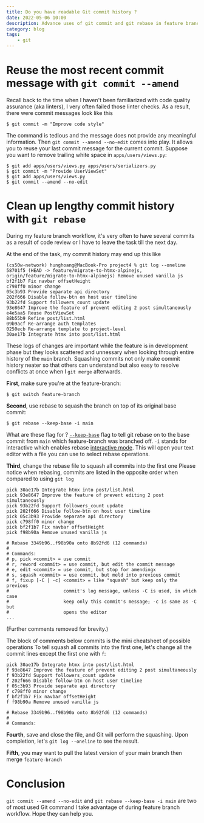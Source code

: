 ```yaml
---
title: Do you have readable Git commit history ?
date: 2022-05-06 10:00
description: Advance uses of git commit and git rebase in feature branch workflow.
category: blog
tags:
    - git
---
```



# Reuse the most recent commit message with `git commit --amend`

Recall back to the time when I haven't been familiarized with code quality assurance (aka linters), I very often failed those linter checks. As a result, there were commit messages look like this
```
$ git commit -m "Improve code style"
```
The command is tedious and the message does not provide any meaningful information. Then `git commit --amend --no-edit` comes into play. It allows you to reuse your last commit message for the current commit.
Suppose you want to remove trailing white space in `apps/users/views.py`:
```
$ git add apps/users/views.py apps/users/serializers.py
$ git commit -m "Provide UserViewSet"
$ git add apps/users/views.py
$ git commit --amend --no-edit
```

# Clean up lengthy commit history with `git rebase`
During my feature branch workflow, it's very often to have several commits as a result of code review or
I have to leave the task till the next day.

At the end of the task, my commit history may end up this like
```
(cs50w-network) hunghoang@MacBook-Pro project4 % git log --oneline
58701f5 (HEAD -> feature/migrate-to-htmx-alpinejs, origin/feature/migrate-to-htmx-alpinejs) Remove unused vanilla js
bf2f1b7 Fix navbar offsetHeight
c798ff0 minor change
05c3b93 Provide separate api directory
202f666 Disable follow-btn on host user timeline
93b22fd Support followers_count update
93e8647 Improve the feature of prevent editing 2 post simultaneously
e4e5aa5 Reuse PostViewSet
88b55b9 Refine post/list.html
09b9acf Re-arrange auth templates
0250ecb Re-arrange template to project-level
30ae17b Integrate htmx into post/list.html
```

These logs of changes are important while the feature is in development phase but they looks scattered and unnessary when looking through entire history of the `main` branch. Squashing commits not only make commit history neater so that others can understand but also easy to resolve conflicts at once when I `git merge` afterwards.

**First**, make sure you're at the feature-branch:
```
$ git switch feature-branch
```
**Second**, use rebase to squash the branch on top of its original base commit:
```
$ git rebase --keep-base -i main
```

What are these flag for ?
[`--keep-base`](https://git-scm.com/docs/git-rebase) flag to tell git rebase on to the base commit from `main` which feature-branch was branched off.
`-i` stands for interactive which enables rebase [interactive mode](https://git-scm.com/docs/git-rebase#_interactive_mode). This will open your text editor with a file you can use to select rebase operations.

**Third**, change the rebase file to squash all commits into the first one
Please notice when rebasing, commits are listed in the opposite order when compared to using `git log`
```
pick 30ae17b Integrate htmx into post/list.html
pick 93e8647 Improve the feature of prevent editing 2 post simultaneously
pick 93b22fd Support followers_count update
pick 202f666 Disable follow-btn on host user timeline
pick 05c3b93 Provide separate api directory
pick c798ff0 minor change
pick bf2f1b7 Fix navbar offsetHeight
pick f98b90a Remove unused vanilla js

# Rebase 3349b96..f98b90a onto 8b92fd6 (12 commands)
#
# Commands:
# p, pick <commit> = use commit
# r, reword <commit> = use commit, but edit the commit message
# e, edit <commit> = use commit, but stop for amendingx
# s, squash <commit> = use commit, but meld into previous commit
# f, fixup [-C | -c] <commit> = like "squash" but keep only the previous
#                    commit's log message, unless -C is used, in which case
#                    keep only this commit's message; -c is same as -C but
#                    opens the editor
...
```
(Further comments removed for brevity.)

The block of comments below commits is the mini cheatsheet of possible operations
To tell squash all commits into the first one, let's change all the commit lines except the first one with `f`:
```
pick 30ae17b Integrate htmx into post/list.html
f 93e8647 Improve the feature of prevent editing 2 post simultaneously
f 93b22fd Support followers_count update
f 202f666 Disable follow-btn on host user timeline
f 05c3b93 Provide separate api directory
f c798ff0 minor change
f bf2f1b7 Fix navbar offsetHeight
f f98b90a Remove unused vanilla js

# Rebase 3349b96..f98b90a onto 8b92fd6 (12 commands)
#
# Commands:
```

**Fourth**, save and close the file, and Git will perform the squashing. Upon completion, let's `git log --oneline` to see the result.

**Fifth**, you may want to pull the latest version of your main branch then merge `feature-branch`

# Conclusion
`git commit --amend --no-edit` and `git rebase --keep-base -i main` are two of most used Git command I take advantage of during feature branch workflow. Hope they can help you.
